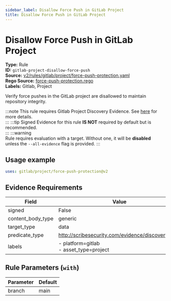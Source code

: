 ```yaml
---
sidebar_label: Disallow Force Push in GitLab Project
title: Disallow Force Push in GitLab Project
---  
```

# Disallow Force Push in GitLab Project  
**Type:** Rule  
**ID:** `gitlab-project-disallow-force-push`  
**Source:** [v2/rules/gitlab/project/force-push-protection.yaml](https://github.com/scribe-public/sample-policies/blob/main/v2/rules/gitlab/project/force-push-protection.yaml)  
**Rego Source:** [force-push-protection.rego](https://github.com/scribe-public/sample-policies/blob/main/v2/rules/gitlab/project/force-push-protection.rego)  
**Labels:** Gitlab, Project  

Verify force pushes in the GitLab project are disallowed to maintain repository integrity.

:::note 
This rule requires Gitlab Project Discovery Evidence. See [here](https://deploy-preview-299--scribe-security.netlify.app/docs/platforms/discover#gitlab-discovery) for more details.  
::: 
:::tip 
Signed Evidence for this rule **IS NOT** required by default but is recommended.  
::: 
:::warning  
Rule requires evaluation with a target. Without one, it will be **disabled** unless the `--all-evidence` flag is provided.
::: 

## Usage example

```yaml
uses: gitlab/project/force-push-protection@v2
```

## Evidence Requirements  
| Field | Value |
|-------|-------|
| signed | False |
| content_body_type | generic |
| target_type | data |
| predicate_type | http://scribesecurity.com/evidence/discovery/v0.1 |
| labels | - platform=gitlab<br/>- asset_type=project |

## Rule Parameters (`with`)  
| Parameter | Default |
|-----------|---------|
| branch | main |

